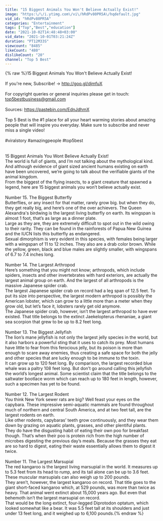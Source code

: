 ```yaml
---
title: "15 Biggest Animals You Won't Believe Actually Exist!"
image: "https:\/\/i.ytimg.com\/vi\/hRdPv80PR5A\/hqdefault.jpg"
vid_id: "hRdPv80PR5A"
categories: "Entertainment"
tags: ["Top","Best","education"]
date: "2021-10-02T14:48:48+03:00"
vid_date: "2021-10-01T03:21:24Z"
duration: "PT12M33S"
viewcount: "8485"
likeCount: "480"
dislikeCount: "20"
channel: "Top 5 Best"
---
```

{% raw %}15 Biggest Animals You Won't Believe Actually Exist!<br /><br />If you're new, Subscribe! → <a rel="nofollow" target="blank" href="http://goo.gl/djmfuX">http://goo.gl/djmfuX</a><br /><br />For copyright queries or general inquiries please get in touch: top5bestbusiness@gmail.com<br /><br />Sources: <a rel="nofollow" target="blank" href="https://pastebin.com/EdnJdhmX">https://pastebin.com/EdnJdhmX</a><br /><br />Top 5 Best is the #1 place for all your heart warming stories about amazing people that will inspire you everyday. Make sure to subscribe and never miss a single video!<br /><br />#viralstory #amazingpeople #top5best<br /><br /><br />15 Biggest Animals You Wont Believe Actually Exist!<br />The world is full of giants, and I’m not talking about the mythological kind. And although evidence of giant sized ancient humans existing on earth have been uncovered, we’re going to talk about the verifiable giants of the animal kingdom.<br />From the biggest of the flying insects, to a giant creature that spawned a legend, here are 15 biggest animals you won’t believe actually exist.<br /><br />Number 15. The Biggest Butterfly<br />Butterflies, or any insect for that matter, rarely grow big. but when they do, they get really big, and here’s one of the over achievers. The Queen Alexandra's birdwing is the largest living butterfly on earth. Its wingspan is almost 1 foot, that’s as large as a dinner plate.<br />Large as they are, they are extremely difficult to spot out in the wild owing to their rarity. They can be found in the rainforests of Papua New Guinea and the IUCN lists this butterfly as endangered. <br />Sexual dimorphism is very evident in this species, with females being larger with a wingspan of 11 to 12 inches. They also are a drab color brown. While the yellow, green, black and blue males are slightly smaller, with wingspans of 6.7 to 7.4 inches long.<br /><br />Number 14. The Largest Arthropod<br />Here’s something that you might not know; arthropods, which include spiders, insects and other invertebrates with hard exteriors, are actually the largest animal group on earth. And the largest of all arthropods is the massive Japanese spider crab.<br />The largest Japanese spider crab on record had a leg span of 12.5 feet. To put its size into perspective, the largest modern arthropod is possibly the American lobster, which can grow to a little more than a meter when they grow old, but let’s face it, lobsters rarely get old anymore.<br />The Japanese spider crab, however, isn’t the largest arthropod to have ever existed. That title belongs to the extinct Jaekelopterus rhenaniae, a giant sea scorpion that grew to be up to 8.2 feet long.<br /><br />Number 13. The Biggest Jellyfish<br />The lion’s mane jellyfish is not only the largest jelly species in the world, but it also harbors a powerful sting that it uses to catch its prey. Most humans have little to fear from this ferocious jelly, but its poison is more than enough to scare away enemies, thus creating a safe space for both the jelly and other species that are lucky enough to be immune to the toxin.<br />It can grow up to 120 feet long. By comparison, the largest recorded blue whale was a paltry 108 feet long. But don’t go around calling this jellyfish the world’s longest animal. Some scientist claim that the title belongs to the saltwater bootlace worm which can reach up to 180 feet in length, however, such a specimen has yet to be found.<br /><br />Number 12. The Largest Rodent<br />You think New York sewer rats are big? Well feast your eyes on the capybara. These impressive semi-aquatic mammals are found throughout much of northern and central South America, and at two feet tall, are the largest rodents on earth.<br />Like other rodents, capybaras’ teeth grow continuously, and they wear them down by grazing on aquatic plants, grasses, and other plentiful plants.<br />They do have the disgusting habit of eating their own poo for breakfast though. That’s when their poo is protein rich from the high number of microbes digesting the previous day’s meals. Because the grasses they eat are so hard to digest, eating their waste essentially allows them to digest it twice. <br /><br />Number 11. The Largest Marsupial<br />The red kangaroo is the largest living marsupial in the world. It measures up to 5.3 feet from its head to rump, and its tail alone can be up to 3.6 feet. These muscular marsupials can also weigh up to 200 pounds. <br />They aren’t, however, the largest kangaroo on record. That title goes to the giant short-faced kangaroo which, at 529 pounds, was more than twice as heavy. That animal went extinct about 15,000 years ago. But even that behemoth isn’t the largest marsupial on record.<br />That would be the long extinct, four-legged Diprotodon optatum, which looked somewhat like a bear. It was 5.5 feet tall at its shoulders and just under 13 feet long, and it weighed up to 6,100 pounds.{% endraw %}
